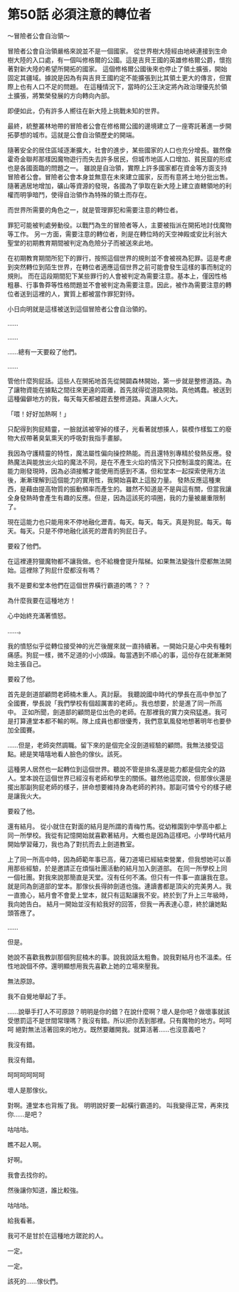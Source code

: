 # 第50話 必須注意的轉位者

～冒險者公會自治領～

冒險者公會自治領嚴格來說並不是一個國家。
從世界樹大陸經由地峽連接到生命樹大陸的入口處，有一個叫修格爾的公國。這是吉貝王國的英雄修格爾公爵，懷抱著對新大陸的希望所開拓的國家。
這個修格爾公國後來也停止了領土擴張，開始固定其疆域。據說是因為有與吉貝王國約定不能擴張到比其領土更大的傳言，但實際上也有人口不足的問題。
在這種情況下，當時的公王決定將內政治理優先於領土擴張，將繁榮發展的方向轉向內部。

即便如此，仍有許多人嚮往在新大陸上挑戰未知的世界。

最終，統整叢林地帶的冒險者公會在修格爾公國的邊境建立了一座寄託著進一步開拓夢想的城市。這就是公會自治領歷史的開端。

隨著安全的居住區域逐漸擴大，社會的進步，某些國家的人口也充分增長。雖然像霍奇金聯邦那樣因魔物遊行而失去許多居民，但城市地區人口增加、貧民窟的形成也是各國面臨的問題之一。
雖說是自治領，實際上許多國家都在資金等方面支持冒險者公會。冒險者公會本身並無意在未來建立國家，反而有意將土地分批出售。
隨著適居地增加，礦山等資源的發現，各國為了爭取在新大陸上建立直轄領地的利權而明爭暗鬥，使得自治領作為特殊的領土而存在。

而世界所需要的角色之一，就是管理罪犯和需要注意的轉位者。

罪犯可能被判處勞動役。以戰鬥為生的冒險者等人，主要被指派在開拓地討伐魔物等工作。
另一方面，需要注意的轉位者，則是在轉位時的天空神殿或安比利翁大聖堂的初期教育期間被判定為危險分子而被送來此地。

在初期教育期間所犯下的罪行，按照這個世界的規則並不會被視為犯罪。這是考慮到突然轉位到陌生世界，在轉位者適應這個世界之前可能會發生這樣的事而制定的規則。
而在這段期間犯下某些罪行的人會被判定為需要注意。基本上，僅因性格粗暴、行事魯莽等性格問題並不會被判定為需要注意。因此，被作為需要注意的轉位者送到這裡的人，實質上都被當作罪犯對待。

小日向明就是這樣被送到這個冒險者公會自治領的。

……

……

……總有一天要殺了他們。

……

管他什麼狗屁話。這些人在開拓地首先從開闢森林開始，第一步就是整修道路。為了讓物資能在據點之間往來更遠的距離，首先就得從道路開始。真他媽蠢。被送到這種偏僻地方的我，每天每天都被趕去整修道路。真讓人火大。

「喂！好好加熱啊！」

只配得到狗屁精靈，一臉就該被宰掉的樣子，光看著就想揍人，裝模作樣監工的廢物大叔帶著臭氣熏天的呼吸對我指手畫腳。

我因為守護精靈的特性，魔法屬性偏向操控熱能。而且還特別專精於發熱反應。發熱魔法與能放出火焰的魔法不同，是在不產生火焰的情況下只控制溫度的魔法。在能力剛發現時，因為必須接觸才能使用而感到不滿，但和堂本一起探索使用方法後，漸漸理解到這個能力的實用性，我開始喜歡上這股力量。
發熱反應這種東西，是藉由提高物質的振動頻率而產生的。雖然不知道是不是與這有關，但當我讓全身發熱時會產生有趣的反應。但是，因為這該死的項圈，我的力量被嚴重限制了。

現在這能力也只能用來不停地融化瀝青。每天。每天。每天。真是狗屁。每天。每天。每天。只是不停地融化該死的瀝青的狗屁日子。

要殺了他們。

在這裡連狩獵魔物都不讓我做。也不給機會提升階梯。如果無法變強什麼都無法開始。這裡除了狗屁什麼都沒有嗎？

我不是要和堂本他們在這個世界橫行霸道的嗎？？？

為什麼我要在這種地方！

心中始終充滿著憤怒。

……。

我的憤怒似乎從轉位接受神的光芒後醒來就一直持續著。一開始只是心中央有種刺痛感。狗屁一樣，微不足道的小小煩躁。每當遇到不順心的事，這份存在就漸漸開始主張自己。

要殺了他。

首先是劍道部顧問老師楠木重人。真討厭。
我聽說國中時代的學長在高中參加了全國賽，學長說「我們學校有個超厲害的老師」。我也想要，於是進了同一所高中。
正如所聞，劍道部的顧問是位出色的老師。在那裡我的實力突飛猛進。我可是打算連堂本都不輸的啊。隊上成員也都很優秀，我們意氣風發地想著明年也要參加全國賽。

……但是，老師突然調職。留下來的是個完全沒劍道經驗的顧問。我無法接受這點。總是笑嘻嘻地看人臉色的傢伙。該死。

這種男人居然也一起轉位到這個世界。聽說不管是排名還是能力都是個完全的路人。堂本說在這個世界已經沒有老師和學生的關係。雖然他這麼說，但那傢伙還是擺出那副狗屁老師的樣子，拼命想要維持身為老師的矜持。那副可憐兮兮的樣子總是讓我火大。

要殺了他。

還有結月。
從小就住在對面的結月是所謂的青梅竹馬。從幼稚園到中學高中都上同一所學校。我從有記憶開始就喜歡著結月。大概也是因為這樣吧。小學時代結月開始學習薙刀，我也為了對抗而去上劍道教室。

上了同一所高中時，因為師範年事已高，薙刀道場已經結束營業，但我想她可以善用那些經驗，於是邀請正在煩惱社團活動的結月加入劍道部。
在同一所學校上同一個社團。對我來說那簡直是天堂。沒有任何不滿。但只有一件事一直讓我在意。就是同為劍道部的堂本。那傢伙長得帥劍道也強。連讀書都是頂尖的完美男人。我一直擔心，結月會不會愛上堂本，就只有這點讓我不安。終於到了升上三年級時，我向她告白。
結月一開始並沒有給我好的回答，但我一再表達心意，終於讓她點頭答應了。

……

但是。

她說不喜歡我教訓那個狗屁楠木的事。說我說話太粗魯。說我對結月也不溫柔。任性地說個不停。還明顯想用我先喜歡上她的立場來壓我。

無法原諒。

我不自覺地舉起了手。

……說舉手打人不可原諒？明明是你的錯？在說什麼啊？壞人是你吧？做壞事就該受懲罰這不是世間常理嗎？我沒有錯。所以把你丟到那裡。只有魔物的地方。呵呵呵
絕對無法活著回來的地方。既然要離開我。就算活著……也沒意義吧？

我沒有錯。

我沒有錯。

呵呵呵呵呵呵

壞人是那傢伙。

對啊。連堂本也背叛了我。
明明說好要一起橫行霸道的。
叫我變得正常，再來找你……是吧？

咕咕咕。

瞧不起人啊。

好啊。

我會去找你的。

然後讓你知道，誰比較強。

咕咕咕。

給我看著。

我可不是甘於在這種地方蹉跎的人。

一定。

一定。

該死的……傢伙們。